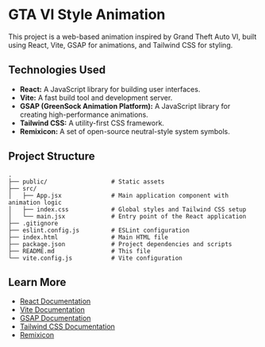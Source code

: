 # GTA VI Style Animation

This project is a web-based animation inspired by Grand Theft Auto VI, built using React, Vite, GSAP for animations, and Tailwind CSS for styling.

## Technologies Used

-   **React:** A JavaScript library for building user interfaces.
-   **Vite:** A fast build tool and development server.
-   **GSAP (GreenSock Animation Platform):** A JavaScript library for creating high-performance animations.
-   **Tailwind CSS:** A utility-first CSS framework.
-   **Remixicon:** A set of open-source neutral-style system symbols.

## Project Structure

```
.
├── public/                  # Static assets
├── src/
│   ├── App.jsx              # Main application component with animation logic
│   ├── index.css            # Global styles and Tailwind CSS setup
│   └── main.jsx             # Entry point of the React application
├── .gitignore
├── eslint.config.js         # ESLint configuration
├── index.html               # Main HTML file
├── package.json             # Project dependencies and scripts
├── README.md                # This file
└── vite.config.js           # Vite configuration
```

## Learn More

-   [React Documentation](https://react.dev/)
-   [Vite Documentation](https://vitejs.dev/)
-   [GSAP Documentation](https://gsap.com/docs/)
-   [Tailwind CSS Documentation](https://tailwindcss.com/docs/)
-   [Remixicon](https://remixicon.com/)